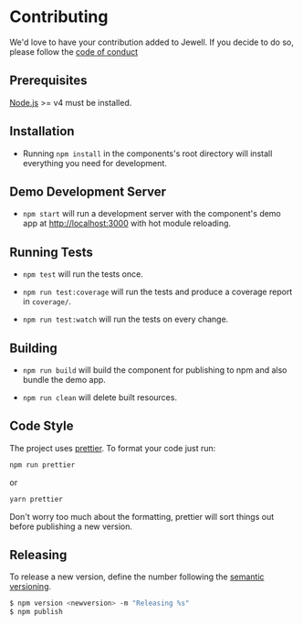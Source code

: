 # Contributing

We'd love to have your contribution added to Jewell. If you decide to do so, please follow the
[code of conduct](./CODE_OF_CONDUCT.md)

## Prerequisites

[Node.js](http://nodejs.org/) >= v4 must be installed.

## Installation

- Running `npm install` in the components's root directory will install everything you need for development.

## Demo Development Server

- `npm start` will run a development server with the component's demo app at [http://localhost:3000](http://localhost:3000) with hot module reloading.

## Running Tests

- `npm test` will run the tests once.

- `npm run test:coverage` will run the tests and produce a coverage report in `coverage/`.

- `npm run test:watch` will run the tests on every change.

## Building

- `npm run build` will build the component for publishing to npm and also bundle the demo app.

- `npm run clean` will delete built resources.

## Code Style

The project uses [prettier](https://github.com/prettier/prettier). To format your code just run:
 
```bash
npm run prettier
```
 
or
 
```bash
yarn prettier
```

Don't worry too much about the formatting, prettier will sort things out before publishing a new version.

## Releasing

To release a new version, define the number following the [semantic versioning](http://semver.org/).

``` bash
$ npm version <newversion> -m "Releasing %s"
$ npm publish
```